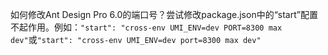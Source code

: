如何修改Ant Design Pro 6.0的端口号？尝试修改package.json中的“start”配置不起作用。例如：`"start": "cross-env UMI_ENV=dev PORT=8300 max dev"`或`"start": "cross-env UMI_ENV=dev port=8300 max dev"`
